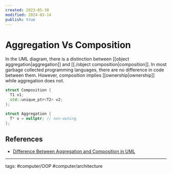 ```yaml
---
created: 2023-05-30
modified: 2024-03-14
publish: true
---
```


# Aggregation Vs Composition

In the UML diagram, there is a distinction between [[object aggregation|aggregation]] and [[./object composition|composition]]. In most garbage collected programming languages, there are no difference in code between them. However, composition implies [[ownership|ownership]] while aggregation does not.

```cpp
struct Composition {
  T1 v1;
  std::unique_ptr<T2> v2;
};

struct Aggregation {
  T* v = nullptr; // non-owning
};
```

## References
- [Difference Between Aggregation and Composition in UML](https://www.guru99.com/uml-aggregation-vs-composition.html)

---
tags: #computer/OOP #computer/architecture